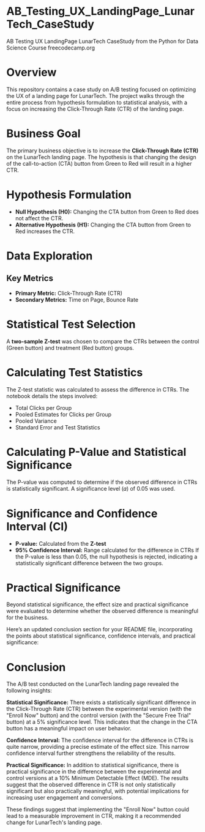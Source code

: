 # AB_Testing_UX_LandingPage_LunarTech_CaseStudy
AB Testing UX LandingPage LunarTech CaseStudy from the Python for Data Science Course freecodecamp.org
# Overview
This repository contains a case study on A/B testing focused on optimizing the UX of a landing page for LunarTech. The project walks through the entire process from hypothesis formulation to statistical analysis, with a focus on increasing the Click-Through Rate (CTR) of the landing page.

# Business Goal
The primary business objective is to increase the **Click-Through Rate (CTR)** on the LunarTech landing page. The hypothesis is that changing the design of the call-to-action (CTA) button from Green to Red will result in a higher CTR.

# Hypothesis Formulation
- **Null Hypothesis (H0):** Changing the CTA button from Green to Red does not affect the CTR.
- **Alternative Hypothesis (H1):** Changing the CTA button from Green to Red increases the CTR.

# Data Exploration
## Key Metrics
- **Primary Metric:** Click-Through Rate (CTR)
- **Secondary Metrics:** Time on Page, Bounce Rate

# Statistical Test Selection
A **two-sample Z-test** was chosen to compare the CTRs between the control (Green button) and treatment (Red button) groups.

# Calculating Test Statistics
The Z-test statistic was calculated to assess the difference in CTRs. The notebook details the steps involved:
- Total Clicks per Group
- Pooled Estimates for Clicks per Group
- Pooled Variance
- Standard Error and Test Statistics

# Calculating P-Value and Statistical Significance
The P-value was computed to determine if the observed difference in CTRs is statistically significant. A significance level (𝛼) of 0.05 was used.

# Significance and Confidence Interval (CI)
- **P-value:** Calculated from the **Z-test**
- **95% Confidence Interval:** Range calculated for the difference in CTRs
If the P-value is less than 0.05, the null hypothesis is rejected, indicating a statistically significant difference between the two groups.

# Practical Significance
Beyond statistical significance, the effect size and practical significance were evaluated to determine whether the observed difference is meaningful for the business.


Here’s an updated conclusion section for your README file, incorporating the points about statistical significance, confidence intervals, and practical significance:

# Conclusion
The A/B test conducted on the LunarTech landing page revealed the following insights:

**Statistical Significance:** There exists a statistically significant difference in the Click-Through Rate (CTR) between the experimental version (with the "Enroll Now" button) and the control version (with the "Secure Free Trial" button) at a 5% significance level. This indicates that the change in the CTA button has a meaningful impact on user behavior.

**Confidence Interval:** The confidence interval for the difference in CTRs is quite narrow, providing a precise estimate of the effect size. This narrow confidence interval further strengthens the reliability of the results.

**Practical Significance:** In addition to statistical significance, there is practical significance in the difference between the experimental and control versions at a 10% Minimum Detectable Effect (MDE). The results suggest that the observed difference in CTR is not only statistically significant but also practically meaningful, with potential implications for increasing user engagement and conversions.

These findings suggest that implementing the "Enroll Now" button could lead to a measurable improvement in CTR, making it a recommended change for LunarTech's landing page.
